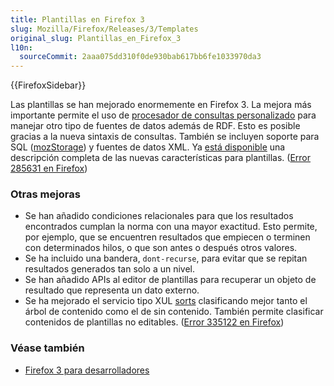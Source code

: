 ```yaml
---
title: Plantillas en Firefox 3
slug: Mozilla/Firefox/Releases/3/Templates
original_slug: Plantillas_en_Firefox_3
l10n:
  sourceCommit: 2aaa075dd310f0de930bab617bb6fe1033970da3
---
```


{{FirefoxSidebar}}

Las plantillas se han mejorado enormemente en Firefox 3. La mejora más importante permite el uso de [procesador de consultas personalizado](/es/How_to_implement_a_custom_XUL_query_processor_component) para manejar otro tipo de fuentes de datos además de RDF. Esto es posible gracias a la nueva sintaxis de consultas. También se incluyen soporte para SQL ([mozStorage](/es/docs/Storage)) y fuentes de datos XML. Ya [está disponible](https://wiki.mozilla.org/XUL:Template_Features_in_1.9) una descripción completa de las nuevas características para plantillas. ([Error 285631 en Firefox](https://bugzil.la/285631))

### Otras mejoras

- Se han añadido condiciones relacionales para que los resultados encontrados cumplan la norma con una mayor exactitud. Esto permite, por ejemplo, que se encuentren resultados que empiecen o terminen con determinados hilos, o que son antes o después otros valores.
- Se ha incluido una bandera, `dont-recurse`, para evitar que se repitan resultados generados tan solo a un nivel.
- Se han añadido APIs al editor de plantillas para recuperar un objeto de resultado que representa un dato externo.
- Se ha mejorado el servicio tipo XUL [sorts](/es/XUL/Template_Guide/Sorting_Results) clasificando mejor tanto el árbol de contenido como el de sin contenido. También permite clasificar contenidos de plantillas no editables. ([Error 335122 en Firefox](https://bugzil.la/335122))

### Véase también

- [Firefox 3 para desarrolladores](/es/docs/Mozilla/Firefox/Releases/3)

